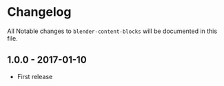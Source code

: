 # Changelog

All Notable changes to `blender-content-blocks` will be documented in this file.

## 1.0.0 - 2017-01-10
- First release